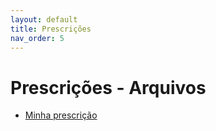 ```yaml
---
layout: default
title: Prescrições
nav_order: 5
---
```


# Prescrições - Arquivos

* <a href="/prescricoes/minhas_prescricoes.html">Minha prescrição</a>
